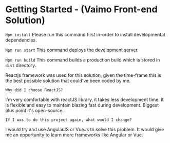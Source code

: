 # Getting Started - (Vaimo Front-end Solution)

`Npm install` Please run this command first in-order to install developmental dependencies.

`Npm run start`
This command deploys the development server.

`Npm run build`
This command builds a production build which is stored in `dist` directory.

Reactjs framework was used for this solution, given the time-frame this is the best possible solution that could've been coded by me.

`Why did I choose ReactJS?`

I'm very comfortable with reactJS library, it takes less development time. It is flexible and easy to maintain blazing fast during development. Biggest plus point it's open-source.

`If I was to do this project again, what would I change?`

I would try and use AngularJS or VueJs to solve this problem. It would give me an opportunity to learn more frameworks like Angular or Vue.